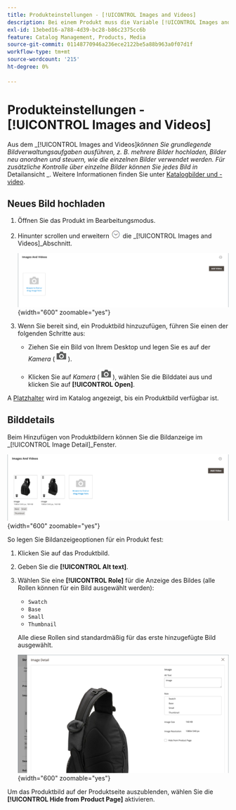 ```yaml
---
title: Produkteinstellungen - [!UICONTROL Images and Videos]
description: Bei einem Produkt muss die Variable [!UICONTROL Images and Videos] -Einstellungen bestimmen, wie jedes Bild oder Video für die Produktliste verwendet wird.
exl-id: 13ebed16-a788-4d39-bc28-b86c2375cc6b
feature: Catalog Management, Products, Media
source-git-commit: 01148770946a236ece2122be5a88b963a0f07d1f
workflow-type: tm+mt
source-wordcount: '215'
ht-degree: 0%

---
```


# Produkteinstellungen - [!UICONTROL Images and Videos]

Aus dem _[!UICONTROL Images and Videos]_können Sie grundlegende Bildverwaltungsaufgaben ausführen, z. B. mehrere Bilder hochladen, Bilder neu anordnen und steuern, wie die einzelnen Bilder verwendet werden. Für zusätzliche Kontrolle über einzelne Bilder können Sie jedes Bild in_ Detailansicht _. Weitere Informationen finden Sie unter [Katalogbilder und -video](catalog-images-video.md).

## Neues Bild hochladen

1. Öffnen Sie das Produkt im Bearbeitungsmodus.

1. Hinunter scrollen und erweitern ![Erweiterungsauswahl](../assets/icon-display-expand.png) die _[!UICONTROL Images and Videos]_Abschnitt.

   ![Bilder und Videos](./assets/product-simple-images-videos.png){width="600" zoomable="yes"}

1. Wenn Sie bereit sind, ein Produktbild hinzuzufügen, führen Sie einen der folgenden Schritte aus:

   - Ziehen Sie ein Bild von Ihrem Desktop und legen Sie es auf der _Kamera_ (![Kamerasymbol](../assets/icon-camera.png)).

   - Klicken Sie auf _Kamera_ (![Kamerasymbol](../assets/icon-camera.png)), wählen Sie die Bilddatei aus und klicken Sie auf **[!UICONTROL Open]**.

A [Platzhalter](product-image-config.md#image-placeholders) wird im Katalog angezeigt, bis ein Produktbild verfügbar ist.

## Bilddetails

Beim Hinzufügen von Produktbildern können Sie die Bildanzeige im _[!UICONTROL Image Detail]_Fenster.

![Produktbilder](./assets/image-video.png){width="600" zoomable="yes"}

So legen Sie Bildanzeigeoptionen für ein Produkt fest:

1. Klicken Sie auf das Produktbild.

1. Geben Sie die **[!UICONTROL Alt text]**.

1. Wählen Sie eine **[!UICONTROL Role]** für die Anzeige des Bildes (alle Rollen können für ein Bild ausgewählt werden):

   - `Swatch`
   - `Base`
   - `Small`
   - `Thumbnail`

   Alle diese Rollen sind standardmäßig für das erste hinzugefügte Bild ausgewählt.

   ![Bilddetails](./assets/product-image-details.png){width="600" zoomable="yes"}

Um das Produktbild auf der Produktseite auszublenden, wählen Sie die **[!UICONTROL Hide from Product Page]** aktivieren.
